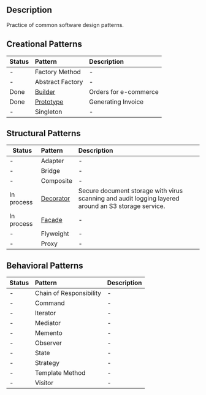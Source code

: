 ## Description

Practice of common software design patterns.


## Creational Patterns

 Status | Pattern                            | Description           |
|--------|:-----------------------------------|:----------------------|
| -      | Factory Method                     | -                     |
| -      | Abstract Factory                   | -                     |
| Done   | [Builder](Creational/Builder)      | Orders for e-commerce |
| Done   | [Prototype](Creational/Prototype)  | Generating Invoice    |
| -      | Singleton                          | -                     |

## Structural Patterns

 Status      | Pattern                           | Description                                                                                         |
|-------------|:----------------------------------|:----------------------------------------------------------------------------------------------------|
| -           | Adapter                           | -                                                                                                   |
| -           | Bridge                            | -                                                                                                   |
| -           | Composite                         | -                                                                                                   |
| In process  | [Decorator](Structural/Decorator) | Secure document storage with virus scanning and audit logging layered around an S3 storage service. |
| In process  | [Facade](Structural/Facade)       | -                                                                                                   |
| -           | Flyweight                         | -                                                                                                   |
| -           | Proxy                             | -                                                                                                   |


## Behavioral Patterns

 Status     | Pattern                                 | Description           |
|------------|:----------------------------------------|:----------------------|
| -          | Chain of Responsibility                 | -                     |
| -          | Command                                 | -                     |
| -          | Iterator                                | -                     |
| -          | Mediator                                | -                     |
| -          | Memento                                 | -                     |
| -          | Observer                                | -                     |
| -          | State                                   | -                     |
| -          | Strategy                                | -                     |
| -          | Template Method                         | -                     |
| -          | Visitor                                | -                     |